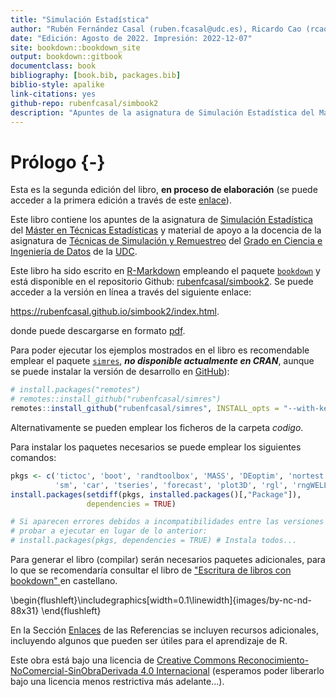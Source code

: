 ```yaml
--- 
title: "Simulación Estadística"
author: "Rubén Fernández Casal (ruben.fcasal@udc.es), Ricardo Cao (rcao@udc.es)"
date: "Edición: Agosto de 2022. Impresión: 2022-12-07"
site: bookdown::bookdown_site
output: bookdown::gitbook
documentclass: book
bibliography: [book.bib, packages.bib]
biblio-style: apalike
link-citations: yes
github-repo: rubenfcasal/simbook2
description: "Apuntes de la asignatura de Simulación Estadística del Máster en Técnicas Estadísticas."
---
```


# Prólogo {-}




<!-- 
PENDENTE: 
- Código simres en capítulos
-->

Esta es la segunda edición del libro, **en proceso de elaboración** (se puede acceder a la primera edición a través de este [enlace](https://rubenfcasal.github.io/simbook/index.html)).

Este libro contiene los apuntes de la asignatura de [Simulación Estadística](http://eamo.usc.es/pub/mte/index.php/es/?option=com_content&view=article&id=2201&idm=13&a%C3%B1o=2019) del [Máster en Técnicas Estadísticas](http://eio.usc.es/pub/mte) y material de apoyo a la docencia de la asignatura de [Técnicas de Simulación y Remuestreo](https://guiadocente.udc.es/guia_docent/index.php?centre=614&ensenyament=614G02&assignatura=614G02036&idioma=cast) del [Grado en Ciencia e Ingeniería de Datos](https://estudos.udc.es/es/study/start/614G02V01) de la [UDC](https://www.udc.es). 

Este libro ha sido escrito en [R-Markdown](http://rmarkdown.rstudio.com) empleando el paquete [`bookdown`](https://bookdown.org/yihui/bookdown/) y está disponible en el repositorio Github: [rubenfcasal/simbook2](https://github.com/rubenfcasal/simbook2). 
Se puede acceder a la versión en línea a través del siguiente enlace:

<https://rubenfcasal.github.io/simbook2/index.html>.

donde puede descargarse en formato [pdf](https://rubenfcasal.github.io/simbook2/Simulacion.pdf).

Para poder ejecutar los ejemplos mostrados en el libro es recomendable emplear el paquete [`simres`](https://rubenfcasal.github.io/simres), ***no disponible actualmente en CRAN***, aunque se puede instalar la versión de desarrollo en [GitHub](https://github.com/rubenfcasal/simres)):

```r
# install.packages("remotes")
# remotes::install_github("rubenfcasal/simres")
remotes::install_github("rubenfcasal/simres", INSTALL_opts = "--with-keep.source")
```
Alternativamente se pueden emplear los ficheros de la carpeta *codigo*.

Para instalar los paquetes necesarios se puede emplear los siguientes comandos:

```r
pkgs <- c('tictoc', 'boot', 'randtoolbox', 'MASS', 'DEoptim', 'nortest', 'geoR', 'copula',
          'sm', 'car', 'tseries', 'forecast', 'plot3D', 'rgl', 'rngWELL', 'randtoolbox')
install.packages(setdiff(pkgs, installed.packages()[,"Package"]), 
                 dependencies = TRUE)

# Si aparecen errores debidos a incompatibilidades entre las versiones de los paquetes, 
# probar a ejecutar en lugar de lo anterior:
# install.packages(pkgs, dependencies = TRUE) # Instala todos...
```

Para generar el libro (compilar) serán necesarios paquetes adicionales, 
para lo que se recomendaría consultar el libro de ["Escritura de libros con bookdown" ](https://rubenfcasal.github.io/bookdown_intro) en castellano.


\begin{flushleft}\includegraphics[width=0.1\linewidth]{images/by-nc-nd-88x31} \end{flushleft}

En la Sección [Enlaces](#links) de las Referencias se incluyen recursos adicionales, incluyendo algunos que pueden ser útiles para el aprendizaje de R.

Este obra está bajo una licencia de [Creative Commons Reconocimiento-NoComercial-SinObraDerivada 4.0 Internacional](https://creativecommons.org/licenses/by-nc-nd/4.0/deed.es_ES) 
(esperamos poder liberarlo bajo una licencia menos restrictiva más adelante...).


